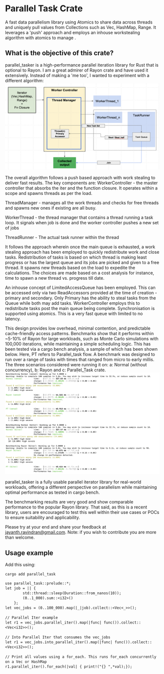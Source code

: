 # Parallel Task Crate
A fast data parallelism library using Atomics to share data across threads and uniquely pull values from Collections such as Vec, HashMap, Range. It leverages a 'push' approach and employs an inhouse workstealing algorithm with atomics to manage . 

## What is the objective of this crate?
parallel_tasker is a high-performance parallel iteration library for Rust that is optional to Rayon. I am a great admirer of Rayon crate and have used it extensively. Instead of making a 'me too', I wanted to experiment with a different algorithm:
![Flow diagram](images/paralleltaskflow.png)

The overall algorithm follows a push based approach with work stealing to deliver fast results.
The key components are:
WorkerController - the master controller that absorbs the iter and the function closure. It operates within a scope and spawns threads as per the load.

ThreadManager - manages all the work threads and checks for free threads and spawns new ones if existing are all busy.

WorkerThread - the thread manager that contains a thread running a task loop. It signals when job is done and the worker controller pushes a new set of jobs

ThreadRunner - The actual task runner within the thread

It follows the approach wherein once the main queue is exhausted, a work stealing approach has been employed to quickly redistribute work and close tasks.
Redistribution of tasks is based on which thread is making least progress or has the largest queue and its jobs are picked and given to a free thread. It spawns new threads based on the load to expedite the calculations. The choices are made based on a cost analysis for instance, time to spawn a new thread vs. progress till date.

An inhouse concept of LimitedAccessQueue has been employed. This can be accessed only via two ReadAccessors provided at the time of creation - primary and secondary. Only Primary has the ability to steal tasks from the Queue while both may add tasks. WorkerController employs this to redistribute tasks post the main queue being complete. Synchronisation is supported using atomics. This is a very fast queue with limited to no latency. 

This design provides low overhead, minimal contention, and predictable cache-friendly access patterns. Benchmarks show that it performs within ~5-10% of Rayon for large workloads, such as Monte Carlo simulations with 100,000 iterations, while maintaining a simple scheduling logic.
This has been tested via a cargo bench analysis, a sample of which has been shown below.
Here, PT refers to Parallel_task flow. A benchmark was designed to run over a range of tasks with times that ranged from micro to early millis. The three scenarios considered were running it on: a: Normal (without concurrency), b: Rayon and c: Parallel_Task crate.
![Flow diagram](images/cargo_bench_results.png)

parallel_tasker is a fully usable parallel iterator library for real-world workloads, offering a different perspective on parallelism while maintaining optimal performance as tested in cargo bench.

The benchmarking results are very good and show comparable performance to the popular Rayon library. That said, as this is a recent library, users are encouraged to test this well within their use cases or POCs to ensure suitability and applicability. 

Please try at your end and share your feedback at jayanth.ravindran@gmail.com.
Note: if you wish to contribute you are more than welcome.

## Usage example

Add this using:
```
cargo add parallel_task
```

```
use parallel_task::prelude::*;
let job = || {              
        std::thread::sleep(Duration::from_nanos(10)); 
        (0..1_000).sum::<i32>()
    };
let vec_jobs = (0..100_000).map(|_|job).collect::<Vec<_>>(); 

// Parallel Iter example
let r1 = vec_jobs.parallel_iter().map(|func| func()).collect::<Vec<i32>>();

// Into Parallel Iter that consumes the vec_jobs
let r1 = vec_jobs.into_parallel_iter().map(|func| func()).collect::<Vec<i32>>();

// Print all values using a for_each. This runs for_each concurrently on a Vec or HashMap
r1.parallel_iter().for_each(|val| { print!("{} ",*val);});
```
